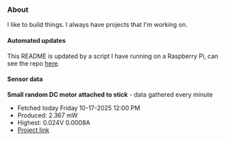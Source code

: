 ### About
I like to build things. I always have projects that I'm working on.

#### Automated updates
This README is updated by a script I have running on a Raspberry Pi, can see the repo [here](https://github.com/jdc-cunningham/raspi-git-repo-updater).

#### Sensor data


**Small random DC motor attached to stick** - data gathered every minute
- Fetched today Friday 10-17-2025 12:00 PM
- Produced: 2.367 mW
- Highest: 0.024V 0.0008A
- [Project link](https://github.com/jdc-cunningham/turbine-raspi)